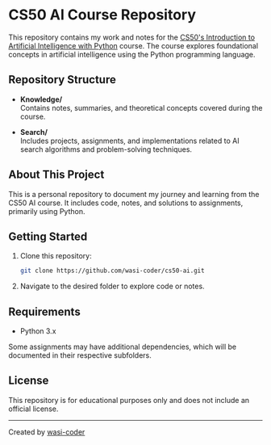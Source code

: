 # CS50 AI Course Repository

This repository contains my work and notes for the [CS50's Introduction to Artificial Intelligence with Python](https://cs50.harvard.edu/ai/) course. The course explores foundational concepts in artificial intelligence using the Python programming language.

## Repository Structure

- **Knowledge/**  
  Contains notes, summaries, and theoretical concepts covered during the course.

- **Search/**  
  Includes projects, assignments, and implementations related to AI search algorithms and problem-solving techniques.

## About This Project

This is a personal repository to document my journey and learning from the CS50 AI course. It includes code, notes, and solutions to assignments, primarily using Python.

## Getting Started

1. Clone this repository:
   ```bash
   git clone https://github.com/wasi-coder/cs50-ai.git
   ```
2. Navigate to the desired folder to explore code or notes.

## Requirements

- Python 3.x

Some assignments may have additional dependencies, which will be documented in their respective subfolders.

## License

This repository is for educational purposes only and does not include an official license.

---

Created by [wasi-coder](https://github.com/wasi-coder)
